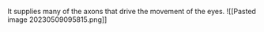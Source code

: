 It supplies many of the axons that drive the movement of the eyes.
![[Pasted image 20230509095815.png]]